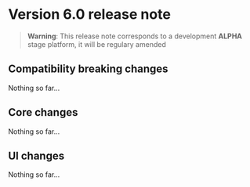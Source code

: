 Version 6.0 release note
========================

> **Warning**: This release note corresponds to a development **ALPHA** stage platform, it will be regulary amended

## Compatibility breaking changes <span id="compatbreakingchanges"></span>

Nothing so far...

## Core changes <span id="changes"></span>

Nothing so far...

## UI changes <span id="uichanges"></span>

Nothing so far...
